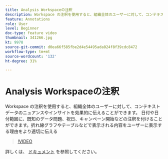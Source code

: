 ```yaml
---
title: Analysis Workspaceの注釈
description: Workspace の注釈を使用すると、組織全体のユーザーに対して、コンテキストデータのニュアンスやインサイトを効果的に伝えることができます。 日付や日付範囲に、既知のデータ問題、祝日、キャンペーン開始などの注釈を付けることができます。折れ線グラフやテーブルなどで表示される内容をユーザーに表示する理由をより適切に伝える
feature: Annotations
role: User
level: Beginner
doc-type: feature video
thumbnail: 341266.jpg
kt: 9978
source-git-commit: d0ea66f585fbe2d4e54495ada024f8f39cdc8472
workflow-type: tm+mt
source-wordcount: '132'
ht-degree: 31%

---
```



# Analysis Workspaceの注釈

Workspace の注釈を使用すると、組織全体のユーザーに対して、コンテキストデータのニュアンスやインサイトを効果的に伝えることができます。 日付や日付範囲に、既知のデータ問題、祝日、キャンペーン開始などの注釈を付けることができます。折れ線グラフやテーブルなどで表示される内容をユーザーに表示する理由をより適切に伝える

>[!VIDEO](https://video.tv.adobe.com/v/341266/?quality=12&learn=on)

詳しくは、 [ドキュメント](https://experienceleague.adobe.com/docs/analytics/analyze/analysis-workspace/components/annotations/overview.html?lang=en) を参照してください。
